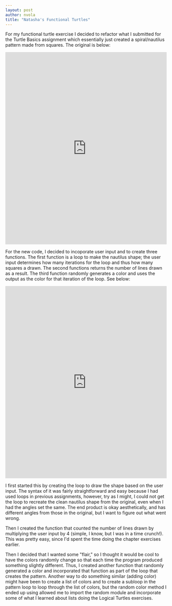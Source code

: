 ```yaml
---
layout: post
author: nvola
title: "Natasha's Functional Turtles"
---
```

For my functional turtle exercise I decided to refactor what I submitted for the Turtle Basics assignment which essentially just created a spiral/nautilus pattern made from squares. The original is below:


<iframe src="https://trinket.io/embed/python/26c2de5c1d" width="100%" height="600" frameborder="0" marginwidth="0" marginheight="0" allowfullscreen></iframe>


For the new code, I decided to incoporate user input and to create three functions. The first function is a loop to make the nautilus shape; the user input determines how many iterations for the loop and thus how many squares a drawn. The second functions returns the number of lines drawn as a result. The third function randomly generates a color and uses the output as the color for that iteration of the loop. See below:



<iframe src="https://trinket.io/embed/python/2e26879c5a" width="100%" height="600" frameborder="0" marginwidth="0" marginheight="0" allowfullscreen></iframe>



I first started this by creating the loop to draw the shape based on the user input. The syntax of it was fairly straightforward and easy because I had used loops in previous assignments, however, try as I might, I could not get the loop to recreate the clean nautilus shape from the original, even when I had the angles set the same. The end product is okay aesthetically, and has different angles from those in the original, but I want to figure out what went wrong.



Then I created the function that counted the number of lines drawn by multiplying the user input by 4 (simple, I know, but I was in a time crunch!). This was pretty easy, since I'd spent the time doing the chapter exercises earlier.


Then I decided that I wanted some "flair," so I thought it would be cool to have the colors randomly change so that each time the program produced something slightly different. Thus, I created another function that randomly generated a color and incorporated that function as part of the loop that creates the pattern. Another way to do something similar (adding color) might have been to create a list of colors and to create a subloop in the pattern loop to loop through the list of colors, but the random color method I ended up using allowed me to import the random module and incorporate some of what I learned about lists doing the Logical Turtles exercises. 
